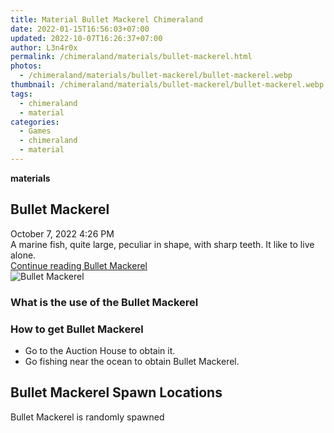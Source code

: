 ```yaml
---
title: Material Bullet Mackerel Chimeraland
date: 2022-01-15T16:56:03+07:00
updated: 2022-10-07T16:26:37+07:00
author: L3n4r0x
permalink: /chimeraland/materials/bullet-mackerel.html
photos:
  - /chimeraland/materials/bullet-mackerel/bullet-mackerel.webp
thumbnail: /chimeraland/materials/bullet-mackerel/bullet-mackerel.webp
tags:
  - chimeraland
  - material
categories:
  - Games
  - chimeraland
  - material
---
```


<section id="bootstrap-wrapper">
  <link
    rel="stylesheet"
    href="https://rawcdn.githack.com/dimaslanjaka/Web-Manajemen/870a349/css/bootstrap-5-3-0-alpha3-wrapper.css"
  />
  <div
    class="row g-0 border rounded overflow-hidden flex-md-row mb-4 shadow-sm position-relative"
  >
    <div class="col p-4 d-flex flex-column position-static">
      <strong class="d-inline-block mb-2 text-success">materials</strong>
      <h2 class="mb-0">Bullet Mackerel</h2>
      <div class="mb-1 text-muted">October 7, 2022 4:26 PM</div>
      <div class="mb-2 border p-1">
        A marine fish, quite large, peculiar in shape, with sharp teeth. It like
        to live alone.
      </div>
      <a
        href="/chimeraland/materials/bullet-mackerel.html"
        class="stretched-link d-none text-primary"
        >Continue reading Bullet Mackerel</a
      >
    </div>
    <div class="col-auto d-none d-lg-block">
      <img
        src="/chimeraland/materials/bullet-mackerel/bullet-mackerel.webp"
        alt="Bullet Mackerel"
      />
    </div>
  </div>
  <div class="row">
    <div class="col-lg-6 col-12 mb-2">
      <div class="card bg-dark text-light">
        <div class="card-body">
          <h3 class="card-title">What is the use of the Bullet Mackerel</h3>
          <div class="card-text"><ul></ul></div>
        </div>
      </div>
    </div>
    <div class="col-lg-6 col-12 mb-2">
      <div class="card bg-dark text-light">
        <div class="card-body">
          <h3 class="card-title">How to get Bullet Mackerel</h3>
          <div class="card-text">
            <ul>
              <li>Go to the Auction House to obtain it.</li>
              <li>Go fishing near the ocean to obtain Bullet Mackerel.</li>
            </ul>
          </div>
        </div>
      </div>
    </div>
    <div class="col-12 mb-2">
      <h2>Bullet Mackerel Spawn Locations</h2>
      <p>Bullet Mackerel is randomly spawned</p>
    </div>
  </div>
</section>